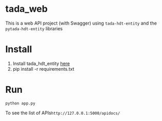 # tada_web
This is a web API project (with Swagger) using `tada-hdt-entity` and the `pytada-hdt-entity` libraries


# Install
1. Install tada_hdt_entity [here](https://github.com/oeg-upm/pytada-hdt-entity)
2. pip install -r requirements.txt 


# Run
`python app.py`

To see the list of APIs`http://127.0.0.1:5000/apidocs/`

